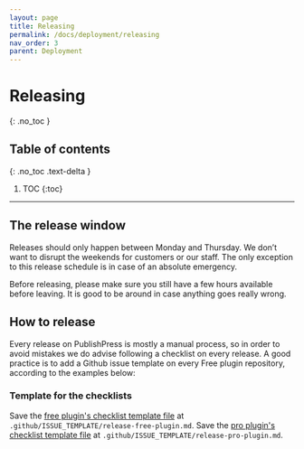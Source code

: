 ```yaml
---
layout: page
title: Releasing 
permalink: /docs/deployment/releasing
nav_order: 3
parent: Deployment
---
```


# Releasing
{: .no_toc }

## Table of contents
{: .no_toc .text-delta }

1. TOC
{:toc}

---

## The release window

Releases should only happen between Monday and Thursday. We don’t want to disrupt the weekends for customers or our staff.
The only exception to this release schedule is in case of an absolute emergency.

Before releasing, please make sure you still have a few hours available before leaving. It is good to be around in case
anything goes really wrong.

## How to release

Every release on PublishPress is mostly a manual process, so in order to avoid mistakes we do advise following a checklist on every release.
A good practice is to add a Github issue template on every Free plugin repository, according to the examples below:

### Template for the checklists

Save the [free plugin's checklist template file](../../examples/release-free-plugin.md.dist) at `.github/ISSUE_TEMPLATE/release-free-plugin.md`.
Save the [pro plugin's checklist template file](../../examples/release-pro-plugin.md.dist) at `.github/ISSUE_TEMPLATE/release-pro-plugin.md`.